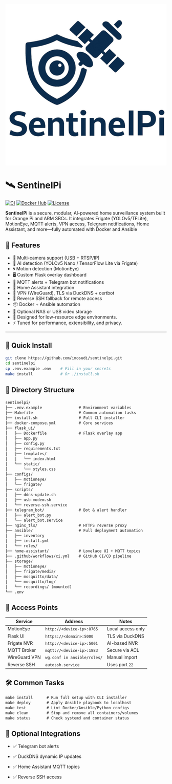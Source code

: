 ![SentinelPi Logo](https://raw.githubusercontent.com/imosudi/SentinelPi/main/images/SentinelPiLogo.jpeg)

# 🛰️ SentinelPi

[![CI](https://github.com/imosudi/sentinelpi/actions/workflows/ci.yml/badge.svg)](https://github.com/imosudi/sentinelpi/actions)
[![Docker Hub](https://img.shields.io/docker/pulls/imosudi/flask-ui?label=flask-ui)](https://hub.docker.com/r/imosudi/flask-ui)
[![License](https://img.shields.io/github/license/imosudi/sentinelpi)](LICENSE)

**SentinelPi** is a secure, modular, AI-powered home surveillance system built for Orange Pi and ARM SBCs. It integrates Frigate (YOLOv5/TFLite), MotionEye, MQTT alerts, VPN access, Telegram notifications, Home Assistant, and more—fully automated with Docker and Ansible



## 🔧 Features

- 🎥 Multi-camera support (USB + RTSP/IP)
- 🧠 AI detection (YOLOv5 Nano / TensorFlow Lite via Frigate)
- 🌀 Motion detection (MotionEye)
- 🖥️ Custom Flask overlay dashboard
- 🔔 MQTT alerts + Telegram bot notifications
- 🏡 Home Assistant integration
- 🔐 VPN (WireGuard), TLS via DuckDNS + certbot
- 🔁 Reverse SSH fallback for remote access
- 📦 Docker + Ansible automation
- 💾 Optional NAS or USB video storage
- 🔐 Designed for low-resource edge environments.
- ⚡️ Tuned for performance, extensibility, and privacy.

---

## 🚀 Quick Install

```bash
git clone https://github.com/imosudi/sentinelpi.git
cd sentinelpi
cp .env.example .env    # Fill in your secrets
make install            # Or ./install.sh

```

## 📁 Directory Structure

```
sentinelpi/
├── .env.example                # Environment variables
├── Makefile                    # Common automation tasks
├── install.sh                  # Full CLI installer
├── docker-compose.yml          # Core services
├── flask_ui/
│   ├── Dockerfile              # Flask overlay app
│   ├── app.py
│   ├── config.py
│   ├── requirements.txt
│   ├── templates/
│   │   └── index.html
│   └── static/
│       └── styles.css
├── configs/
│   ├── motioneye/
│   └── frigate/
├── scripts/
│   ├── ddns-update.sh
│   ├── usb-modem.sh
│   └── reverse-ssh.service
├── telegram_bot/               # Bot & alert handler
│   ├── alert_bot.py
│   └── alert_bot.service
├── nginx_tls/                  # HTTPS reverse proxy
├── ansible/                    # Full deployment automation
│   ├── inventory
│   ├── install.yml
│   └── roles/
├── home-assistant/             # Lovelace UI + MQTT topics
├── .github/workflows/ci.yml    # GitHub CI/CD pipeline
├── storage/
│   ├── motioneye/
│   ├── frigate/media/
│   ├── mosquitto/data/
│   └── mosquitto/log/
│   └── recordings/ (mounted)
└── .env

```

## 📡 Access Points

| Service       | Address                     | Notes             |
| ------------- | --------------------------- | ----------------- |
| MotionEye     | `http://<device-ip>:8765`   | Local access only |
| Flask UI      | `https://<domain>:5000`     | TLS via DuckDNS   |
| Frigate NVR   | `http://<device-ip>:5001`   | AI-based NVR      |
| MQTT Broker   | `mqtt://<device-ip>:1883`   | Secure via ACL    |
| WireGuard VPN | `wg.conf in ansible/roles/` | Manual import     |
| Reverse SSH   | `autossh.service`           | Uses port `22`    |


## 🛠 Common Tasks

```
make install      # Run full setup with CLI installer
make deploy       # Apply Ansible playbook to localhost
make test         # Lint Docker/Ansible/Python configs
make clean        # Stop and remove all containers/volumes
make status       # Check systemd and container status
```

## 🧩 Optional Integrations
- ✅ Telegram bot alerts

- ✅ DuckDNS dynamic IP updates

- ✅ Home Assistant MQTT topics

- ✅ Reverse SSH access



